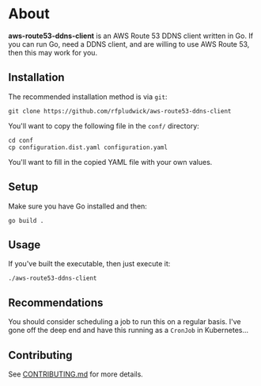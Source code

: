 # About

**aws-route53-ddns-client** is an AWS Route 53 DDNS client written in Go. If you
can run Go, need a DDNS client, and are willing to use AWS Route 53, then this may
work for you.

## Installation

The recommended installation method is via `git`:

```shell
git clone https://github.com/rfpludwick/aws-route53-ddns-client
```

You'll want to copy the following file in the `conf/` directory:

```shell
cd conf
cp configuration.dist.yaml configuration.yaml
```

You'll want to fill in the copied YAML file with your own values.

## Setup

Make sure you have Go installed and then:

```shell
go build .
```

## Usage

If you've built the executable, then just execute it:

```shell
./aws-route53-ddns-client
```

## Recommendations

You should consider scheduling a job to run this on a regular basis. I've gone
off the deep end and have this running as a `CronJob` in Kubernetes...

## Contributing

See [CONTRIBUTING.md](CONTRIBUTING.md) for more details.
